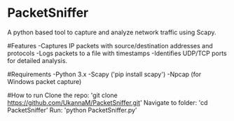 # PacketSniffer
A python based tool to capture and analyze network traffic using Scapy.

#Features
-Captures IP packets with source/destination addresses and protocols
-Logs packets to a file with timestamps
-Identifies UDP/TCP ports for detailed analysis.

#Requirements
-Python 3.x
-Scapy ('pip install scapy')
-Npcap (for Windows packet capture)

#How to run
Clone the repo: 'git clone https://github.com/UkannaM/PacketSniffer.git'
Navigate to folder: 'cd PacketSniffer'
Run: 'python PacketSniffer.py'

